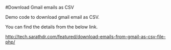 #Download Gmail emails as CSV 

Demo code to download gmail email as CSV.

You can find the details from the below link. 

http://tech.sarathdr.com/featured/download-emails-from-gmail-as-csv-file-php/
